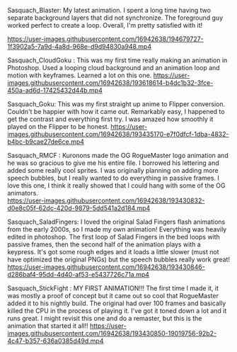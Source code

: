 

Sasquach_Blaster:
My latest animation.  I spent a long time having two separate background layers that did not synchronize.  The foreground guy worked perfect to create a loop.  Overall, I'm pretty satisfied with it!

https://user-images.githubusercontent.com/16942638/194679727-1f3902a5-7a9d-4a8d-968e-d9d94830a948.mp4


Sasquach_CloudGoku :
This was my first time really making an animation in Photoshop.  Used a looping cloud background and an animation loop and motion with keyframes.  Learned a lot on this one.
https://user-images.githubusercontent.com/16942638/193618614-b4dc1b32-3fce-450a-ad6d-17425432d44b.mp4


Sasquach_Goku:
This was my first straight up anime to Flipper conversion.  Couldn't be happier with how it came out.  Remarkably easy, I happened to get the contrast and everything first try.  I was amazed how smoothly it played on the Flipper to be honest.
https://user-images.githubusercontent.com/16942638/193435170-e7f0dfcf-1dba-4832-b4bc-b9cae27de6ce.mp4


Sasquach_RMCF : 
Kuronons made the OG RogueMaster logo animation and he was so gracious to give me his entire file.  I borrowed his lettering and added some really cool sprites.  I was originally planning on adding more speech bubbles, but I really wanted to do everything in passive frames.  I love this one, I think it really showed that I could hang with some of the OG animators.  
https://user-images.githubusercontent.com/16942638/193430832-d0e8c05f-62dc-420d-9879-5dd541a2d184.mp4


Sasquach_SaladFingers:
I loved the original Salad Fingers flash animations from the early 2000s, so I made my own animation!  Everything was heavily edited in photoshop.  The first loop of Salad Fingers in the bed loops with passive frames, then the second half of the animation plays with a keypress.  It's got some rough edges and it loads a little slower (must not have optimized the original PNGs) but the speech bubbles really work great!
https://user-images.githubusercontent.com/16942638/193430846-d286baf4-95dd-4d40-af53-e5437726c71a.mp4


Sasquach_StickFight : 
MY FIRST ANIMATION!!!  The first time I made it, it was mostly a proof of concept but it came out so cool that RogueMaster added it to his nightly build.  The original had over 100 frames and basically killed the CPU in the process of playing it.  I've got it toned down a lot and it runs great.  I might revisit this one and do a remaster, but this is the animation that started it all!!
https://user-images.githubusercontent.com/16942638/193430850-19019756-92b2-4c47-b357-636a0385d49d.mp4

